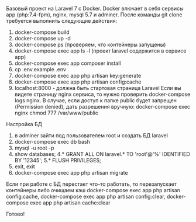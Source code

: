 Базовый проект на Laravel 7 с Docker.
Docker влючает в себя сервисы app (php:7.4-fpm), nginx, mysql 5.7 и adminer.
После команды git clone требуется выполнить следующие действия:
1. docker-compose build
2. docker-compose up -d
3. docker-compose ps  (проверяем, что контейнеры запущены)
4. docker-compose exec app ls -l (проект laravel содержится в сервисе app)
5. docker-compose exec app composer install
6. cp .env.example .env
7. docker-compose exec app php artisan key:generate
8. docker-compose exec app php artisan config:cache
9. localhost:8000 - должна быть стартовая страница Laravel
Если вы видете страницу nginx сервиса, то нужно проверить docker-compose logs nginx.
В случае, если доступ к папке public будет запрещен (Permission denied), дать разрешения вручную:
docker-compose exec nginx chmod 777 /var/www/public

Настройка БД
1. в adminer зайти под пользователем root и создать БД laravel
1. docker-compose exec db bash
2. mysql -u root -p
3. show databases;
4.* GRANT ALL ON laravel.* TO 'root'@'%' IDENTIFIED BY '12345';
5.* FLUSH PRIVILEGES;
6. exit, exit
7. docker-compose exec app php artisan migrate

Если при работе с БД перестает что-то работать, то перезапускает контейнеры либо очищаем кэш
docker-compose exec app php artisan config:cache, docker-compose exec app php artisan config:clear, 
docker-compose exec app php artisan cache:clear

Готово! 
